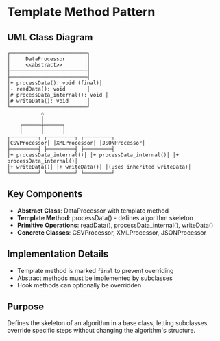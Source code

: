 # Template Method Pattern

## UML Class Diagram

```
┌─────────────────────────┐
│     DataProcessor       │
│     <<abstract>>        │
├─────────────────────────┤
├─────────────────────────┤
│+ processData(): void (final)│
│- readData(): void       │
│# processData_internal(): void │
│# writeData(): void      │
└─────────────────────────┘
           △
           │
    ┌──────┼──────┐
    │      │      │
┌─────────┐ ┌─────────┐ ┌─────────┐
│CSVProcessor│ │XMLProcessor│ │JSONProcessor│
├─────────┤ ├─────────┤ ├─────────┤
│+ processData_internal()│ │+ processData_internal()│ │+ processData_internal()│
│+ writeData()│ │+ writeData()│ │(uses inherited writeData)│
└─────────┘ └─────────┘ └─────────┘
```

## Key Components
- **Abstract Class**: DataProcessor with template method
- **Template Method**: processData() - defines algorithm skeleton
- **Primitive Operations**: readData(), processData_internal(), writeData()
- **Concrete Classes**: CSVProcessor, XMLProcessor, JSONProcessor

## Implementation Details
- Template method is marked `final` to prevent overriding
- Abstract methods must be implemented by subclasses
- Hook methods can optionally be overridden

## Purpose
Defines the skeleton of an algorithm in a base class, letting subclasses override specific steps without changing the algorithm's structure.
